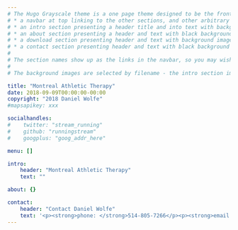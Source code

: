 ```yaml
---
# The Hugo Grayscale theme is a one page theme designed to be the front page to your site.  Its content is populated via the front-matter in content/_index.md.  The page consists of, in order:
# * a navbar at top linking to the other sections, and other arbitrary links
# * an intro section presenting a header title and into text with background image
# * an about section presenting a header and text with black background
# * a download section presenting header and text with background image
# * a contact section presenting header and text with black background
# 
# The section names show up as the links in the navbar, so you may wish to rename them if, for example, you're not using it for the purpose suggested by the default section name.
# 
# The background images are selected by filename - the intro section image must be named "intro-bg.jpg" and placed in the "static/img/" directory for your site.  Similarly, the downloads section image must be named "downloads-bg.jpg" and placed in the "static/img/" directory for your site.  See the default images in the theme's static directory for file size reference.

title: "Montreal Athletic Therapy"
date: 2018-09-09T00:00:00-00:00
copyright: "2018 Daniel Wolfe"
#mapsapikey: xxx

socialhandles:
#    twitter: "stream_running"
#    github: "runningstream"
#    googplus: "goog_addr_here"

menu: []

intro:
    header: "Montreal Athletic Therapy"
    text: ""

about: {}

contact:
    header: "Contact Daniel Wolfe"
    text: '<p><strong>phone: </strong>514-805-7266</p><p><strong>email: </strong>dwathletictherapy@gmail.com</p>'
---
```

